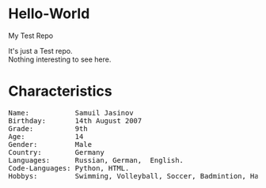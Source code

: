 # Hello-World
My Test Repo

It's just a Test repo.
<br>
Nothing interesting to see here.

<h1>Characteristics</h1>

<pre>
Name:           Samuil Jasinov
Birthday:       14th August 2007
Grade:          9th
Age:            14
Gender:         Male
Country:        Germany
Languages:      Russian, German,  English.
Code-Languages: Python, HTML.
Hobbys:         Swimming, Volleyball, Soccer, Badmintion, Handball, Piano, Codeing, Reading, Developeing.
</pre>

